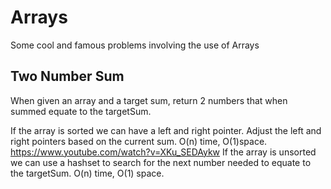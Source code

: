 # Arrays
Some cool and famous problems involving the use of Arrays

## Two Number Sum
When given an array and a target sum, return 2 numbers that when summed equate to the targetSum.

If the array is sorted we can have a left and right pointer. Adjust the left and right pointers based on the current sum. O(n) time, O(1)space. 
https://www.youtube.com/watch?v=XKu_SEDAykw
If the array is unsorted we can use a hashset to search for the next number needed to equate to the targetSum. O(n) time, O(1) space.
